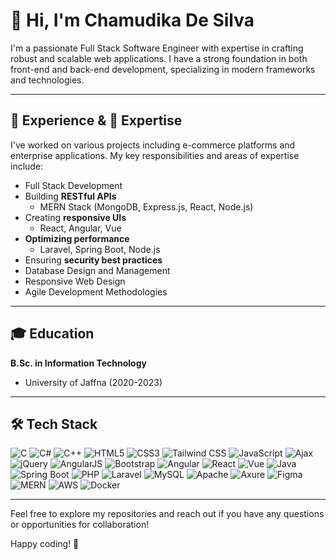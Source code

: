 # 👋 Hi, I'm Chamudika De Silva

I'm a passionate Full Stack Software Engineer with expertise in crafting robust and scalable web applications. I have a strong foundation in both front-end and back-end development, specializing in modern frameworks and technologies.

---

## 💼 Experience & 🌟 Expertise

I've worked on various projects including e-commerce platforms and enterprise applications. My key responsibilities and areas of expertise include:
- Full Stack Development
- Building **RESTful APIs**
  - MERN Stack (MongoDB, Express.js, React, Node.js)
- Creating **responsive UIs**
  - React, Angular, Vue
- **Optimizing performance**
  - Laravel, Spring Boot, Node.js
- Ensuring **security best practices**
- Database Design and Management
- Responsive Web Design
- Agile Development Methodologies

---

## 🎓 Education

**B.Sc. in Information Technology**
- University of Jaffna (2020-2023)

---

## 🛠️ Tech Stack

![C](https://img.shields.io/badge/Code-C-informational?style=flat&logo=c)
![C#](https://img.shields.io/badge/Code-C%23-informational?style=flat&logo=csharp)
![C++](https://img.shields.io/badge/Code-C++-informational?style=flat&logo=cplusplus)
![HTML5](https://img.shields.io/badge/Code-HTML5-informational?style=flat&logo=html5)
![CSS3](https://img.shields.io/badge/Code-CSS3-informational?style=flat&logo=css3)
![Tailwind CSS](https://img.shields.io/badge/Code-TailwindCSS-informational?style=flat&logo=tailwindcss)
![JavaScript](https://img.shields.io/badge/Code-JavaScript-informational?style=flat&logo=javascript)
![Ajax](https://img.shields.io/badge/Code-Ajax-informational)
![jQuery](https://img.shields.io/badge/Code-jQuery-informational?style=flat&logo=jquery)
![AngularJS](https://img.shields.io/badge/Code-AngularJS-informational?style=flat&logo=angularjs)
![Bootstrap](https://img.shields.io/badge/Code-Bootstrap-informational?style=flat&logo=bootstrap)
![Angular](https://img.shields.io/badge/Code-Angular-informational?style=flat&logo=angular)
![React](https://img.shields.io/badge/Code-React-informational?style=flat&logo=react)
![Vue](https://img.shields.io/badge/Code-Vue-informational?style=flat&logo=vue.js)
![Java](https://img.shields.io/badge/Code-Java-informational?style=flat&logo=java)
![Spring Boot](https://img.shields.io/badge/Code-SpringBoot-informational?style=flat&logo=spring)
![PHP](https://img.shields.io/badge/Code-PHP-informational?style=flat&logo=php)
![Laravel](https://img.shields.io/badge/Code-Laravel-informational?style=flat&logo=laravel)
![MySQL](https://img.shields.io/badge/Database-MySQL-informational?style=flat&logo=mysql)
![Apache](https://img.shields.io/badge/Server-Apache-informational?style=flat&logo=apache)
![Axure](https://img.shields.io/badge/Tool-Axure-informational?style=flat&logo=axure)
![Figma](https://img.shields.io/badge/Tool-Figma-informational?style=flat&logo=figma)
![MERN](https://img.shields.io/badge/Stack-MERN-informational?style=flat&logo=javascript)
![AWS](https://img.shields.io/badge/Cloud-AWS-informational?style=flat&logo=amazonaws)
![Docker](https://img.shields.io/badge/Tool-Docker-informational?style=flat&logo=docker)

---

Feel free to explore my repositories and reach out if you have any questions or opportunities for collaboration!

Happy coding! 🚀
